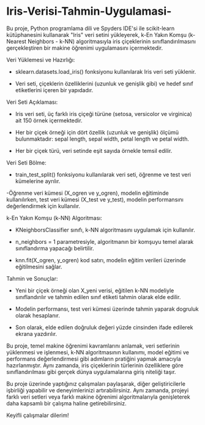 # Iris-Verisi-Tahmin-Uygulamasi-
Bu proje, Python programlama dili ve Spyders IDE'si ile scikit-learn kütüphanesini kullanarak "Iris" veri setini yükleyerek, k-En Yakın Komşu (k-Nearest Neighbors - k-NN) algoritmasıyla iris çiçeklerinin sınıflandırılmasını gerçekleştiren bir makine öğrenimi uygulamasını içermektedir.

Veri Yüklemesi ve Hazırlığı:

- sklearn.datasets.load_iris() fonksiyonu kullanılarak Iris veri seti yüklenir.

- Veri seti, çiçeklerin özelliklerini (uzunluk ve genişlik gibi) ve hedef sınıf etiketlerini içeren bir yapıdadır.


Veri Seti Açıklaması:

- Iris veri seti, üç farklı iris çiçeği türüne (setosa, versicolor ve virginica) ait 150 örnek içermektedir.

- Her bir çiçek örneği için dört özellik (uzunluk ve genişlik) ölçümü bulunmaktadır: sepal length, sepal width, petal length ve petal width.

- Her bir çiçek türü, veri setinde eşit sayıda örnekle temsil edilir.

Veri Seti Bölme:

- train_test_split() fonksiyonu kullanılarak veri seti, öğrenme ve test veri kümelerine ayrılır.

-Öğrenme veri kümesi (X_ogren ve y_ogren), modelin eğitiminde kullanılırken, test veri kümesi (X_test ve y_test), modelin performansını değerlendirmek için kullanılır.

k-En Yakın Komşu (k-NN) Algoritması:

- KNeighborsClassifier sınıfı, k-NN algoritmasını uygulamak için kullanılır.

- n_neighbors = 1 parametresiyle, algoritmanın bir komşuyu temel alarak sınıflandırma yapacağı belirtilir.

- knn.fit(X_ogren, y_ogren) kod satırı, modelin eğitim verileri üzerinde eğitilmesini sağlar.

Tahmin ve Sonuçlar:

- Yeni bir çiçek örneği olan X_yeni verisi, eğitilen k-NN modeliyle sınıflandırılır ve tahmin edilen sınıf etiketi tahmin olarak elde edilir.

- Modelin performansı, test veri kümesi üzerinde tahmin yaparak dogruluk olarak hesaplanır.

- Son olarak, elde edilen doğruluk değeri yüzde cinsinden ifade edilerek ekrana yazdırılır.


Bu proje, temel makine öğrenimi kavramlarını anlamak, veri setlerinin yüklenmesi ve işlenmesi, k-NN algoritmasının kullanımı, model eğitimi ve performans değerlendirmesi gibi adımların pratiğini yapmak amacıyla hazırlanmıştır. Aynı zamanda, iris çiçeklerinin türlerinin özelliklere göre sınıflandırılması gibi gerçek dünya uygulamalarına giriş niteliği taşır.

Bu proje üzerinde yaptığınız çalışmaları paylaşarak, diğer geliştiricilerle işbirliği yapabilir ve deneyimlerinizi artırabilirsiniz. Aynı zamanda, projeyi farklı veri setleri veya farklı makine öğrenimi algoritmalarıyla genişleterek daha kapsamlı bir çalışma haline getirebilirsiniz.

Keyifli çalışmalar dilerim!
